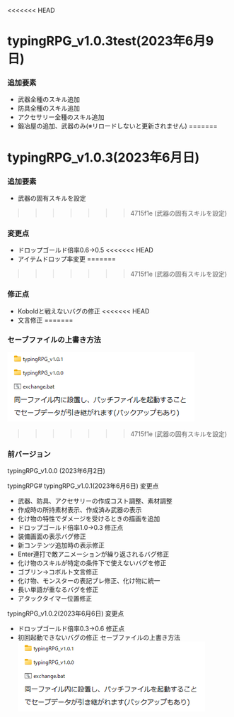 <<<<<<< HEAD
# typingRPG_v1.0.3test(2023年6月9日)

### 追加要素

- 武器全種のスキル追加
- 防具全種のスキル追加
- アクセサリー全種のスキル追加
- 鍛冶屋の追加、武器のみ(※リロードしないと更新されません)
=======
# typingRPG_v1.0.3(2023年6月日)

### 追加要素

- 武器の固有スキルを設定
>>>>>>> 4715f1e (武器の固有スキルを設定)

### 変更点

- ドロップゴールド倍率0.6→0.5
<<<<<<< HEAD
- アイテムドロップ率変更
=======
>>>>>>> 4715f1e (武器の固有スキルを設定)

### 修正点

- Koboldと戦えないバグの修正
<<<<<<< HEAD
- 文言修正
=======

### セーブファイルの上書き方法

![修正](assets/gameDescription/修正方法.png)
>>>>>>> 4715f1e (武器の固有スキルを設定)

### 前バージョン

typingRPG_v1.0.0 (2023年6月2日)

typingRPG# typingRPG_v1.0.1(2023年6月6日)
変更点
- 武器、防具、アクセサリーの作成コスト調整、素材調整
- 作成時の所持素材表示、作成済み武器の表示
- 化け物の特性でダメージを受けるときの描画を追加
- ドロップゴールド倍率1.0→0.3
修正点
- 装備画面の表示バグ修正
- 新コンテンツ追加時の表示修正
- Enter連打で敵アニメーションが繰り返されるバグ修正
- 化け物のスキルが特定の条件下で使えないバグを修正
- ゴブリン→コボルト文言修正
- 化け物、モンスターの表記ブレ修正、化け物に統一
- 長い単語が重なるバグを修正
- アタックタイマー位置修正

typingRPG_v1.0.2(2023年6月6日)
変更点
- ドロップゴールド倍率0.3→0.6
修正点
- 初回起動できないバグの修正
セーブファイルの上書き方法
![修正](assets/gameDescription/修正方法.png) 